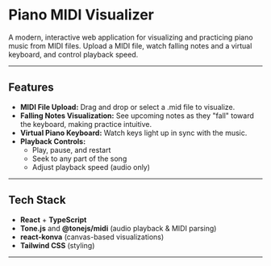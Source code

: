 # Piano MIDI Visualizer

A modern, interactive web application for visualizing and practicing piano music from MIDI files. Upload a MIDI file, watch falling notes and a virtual keyboard, and control playback speed.

---

## Features

-   **MIDI File Upload:** Drag and drop or select a .mid file to visualize.
-   **Falling Notes Visualization:** See upcoming notes as they "fall" toward the keyboard, making practice intuitive.
-   **Virtual Piano Keyboard:** Watch keys light up in sync with the music.
-   **Playback Controls:**
    -   Play, pause, and restart
    -   Seek to any part of the song
    -   Adjust playback speed (audio only)

---

## Tech Stack

-   **React** + **TypeScript**
-   **Tone.js** and **@tonejs/midi** (audio playback & MIDI parsing)
-   **react-konva** (canvas-based visualizations)
-   **Tailwind CSS** (styling)

---

